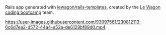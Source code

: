 Rails app generated with [lewagon/rails-templates](https://github.com/lewagon/rails-templates), created by the [Le Wagon coding bootcamp](https://www.lewagon.com) team.


https://user-images.githubusercontent.com/93097561/230812113-6c6d7ea2-d572-44a4-a52a-de6129bf89d0.mp4

